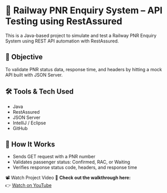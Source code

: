 # 🚆 Railway PNR Enquiry System – API Testing using RestAssured

This is a Java-based project to simulate and test a Railway PNR Enquiry System using REST API automation with RestAssured.

## 🎯 Objective
To validate PNR status data, response time, and headers by hitting a mock API built with JSON Server.

## 🛠️ Tools & Tech Used
- Java  
- RestAssured  
- JSON Server  
- IntelliJ / Eclipse  
- GitHub  

## 📂 How It Works
- Sends GET request with a PNR number  
- Validates passenger status: Confirmed, RAC, or Waiting  
- Verifies response status code, headers, and response time  

 📽️ Watch Project Video
🎥 **Check out the walkthrough here:**  
👉 [Watch on YouTube](https://youtu.be/anT9G1DLyjM?feature=shared)

